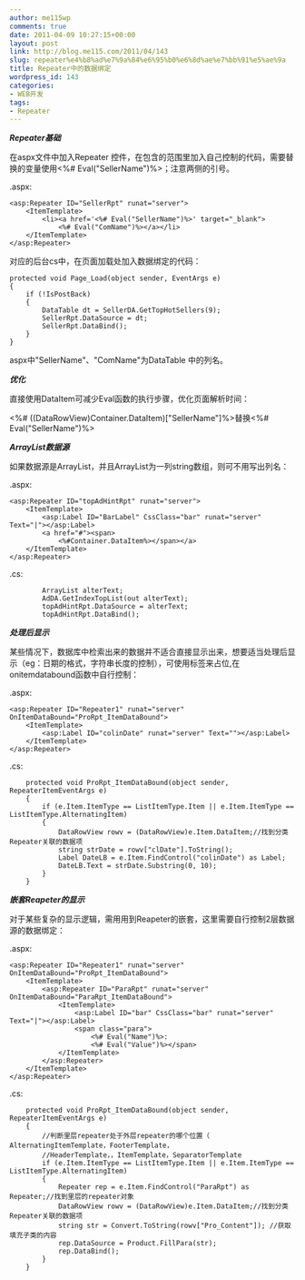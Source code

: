 ```yaml
---
author: me115wp
comments: true
date: 2011-04-09 10:27:15+00:00
layout: post
link: http://blog.me115.com/2011/04/143
slug: repeater%e4%b8%ad%e7%9a%84%e6%95%b0%e6%8d%ae%e7%bb%91%e5%ae%9a
title: Repeater中的数据绑定
wordpress_id: 143
categories:
- WEB开发
tags:
- Repeater
---
```


**_Repeater基础_**

 

在aspx文件中加入Repeater 控件，在<ItemTemplate></ItemTemplate>包含的范围里加入自己控制的代码，需要替换的变量使用<%# Eval("SellerName")%>；注意两侧的引号。

 

.aspx:

 
    
    <asp:Repeater ID="SellerRpt" runat="server">
        <ItemTemplate>
            <li><a href='<%# Eval("SellerName")%>' target="_blank">
                <%# Eval("ComName")%></a></li>
        </ItemTemplate>
    </asp:Repeater>





对应的后台cs中，在页面加载处加入数据绑定的代码：




    
    protected void Page_Load(object sender, EventArgs e)
    {
        if (!IsPostBack)
        {
            DataTable dt = SellerDA.GetTopHotSellers(9);
            SellerRpt.DataSource = dt;
            SellerRpt.DataBind();
        }
    }





aspx中"SellerName"、"ComName"为DataTable 中的列名。









**_优化_**





直接使用DataItem可减少Eval函数的执行步骤，优化页面解析时间：





<%# ((DataRowView)Container.DataItem)["SellerName"]%>替换<%# Eval("SellerName")%>









**_ArrayList数据源_**





如果数据源是ArrayList，并且ArrayList为一列string数组，则可不用写出列名：





.aspx:




    
    <asp:Repeater ID="topAdHintRpt" runat="server">
        <ItemTemplate>
            <asp:Label ID="BarLabel" CssClass="bar" runat="server" Text="|"></asp:Label>
            <a href="#"><span>
                <%#Container.DataItem%></span></a>
        </ItemTemplate>
    </asp:Repeater>





.cs:




    
            ArrayList alterText;
            AdDA.GetIndexTopList(out alterText);
            topAdHintRpt.DataSource = alterText;
            topAdHintRpt.DataBind();









**_处理后显示_**





某些情况下，数据库中检索出来的数据并不适合直接显示出来，想要适当处理后显示（eg：日期的格式，字符串长度的控制），可使用标签来占位,在onitemdatabound函数中自行控制：





.aspx:




    
    <asp:Repeater ID="Repeater1" runat="server" OnItemDataBound="ProRpt_ItemDataBound">
        <ItemTemplate>
            <asp:Label ID="colinDate" runat="server" Text=""></asp:Label>
        </ItemTemplate>
    </asp:Repeater>





.cs:




    
        protected void ProRpt_ItemDataBound(object sender, RepeaterItemEventArgs e)
        {
            if (e.Item.ItemType == ListItemType.Item || e.Item.ItemType == ListItemType.AlternatingItem)
            {
                DataRowView rowv = (DataRowView)e.Item.DataItem;//找到分类Repeater关联的数据项 
                string strDate = rowv["clDate"].ToString();
                Label DateLB = e.Item.FindControl("colinDate") as Label;
                DateLB.Text = strDate.Substring(0, 10);
            }
        }









**_嵌套Reapeter的显示_**





对于某些复杂的显示逻辑，需用用到Reapeter的嵌套，这里需要自行控制2层数据源的数据绑定：





.aspx:




    
    <asp:Repeater ID="Repeater1" runat="server" OnItemDataBound="ProRpt_ItemDataBound">
        <ItemTemplate>
            <asp:Repeater ID="ParaRpt" runat="server" OnItemDataBound="ParaRpt_ItemDataBound">
                <ItemTemplate>
                    <asp:Label ID="bar" CssClass="bar" runat="server" Text="|"></asp:Label>
                    <span class="para">
                        <%# Eval("Name")%>:
                        <%# Eval("Value")%></span>
                </ItemTemplate>
            </asp:Repeater>
        </ItemTemplate>
    </asp:Repeater>





.cs:




    
        protected void ProRpt_ItemDataBound(object sender, RepeaterItemEventArgs e)
        {
            //判断里层repeater处于外层repeater的哪个位置（ AlternatingItemTemplate，FooterTemplate，
            //HeaderTemplate，，ItemTemplate，SeparatorTemplate
            if (e.Item.ItemType == ListItemType.Item || e.Item.ItemType == ListItemType.AlternatingItem)
            {
                Repeater rep = e.Item.FindControl("ParaRpt") as Repeater;//找到里层的repeater对象
                DataRowView rowv = (DataRowView)e.Item.DataItem;//找到分类Repeater关联的数据项 
                string str = Convert.ToString(rowv["Pro_Content"]); //获取填充子类的内容
                rep.DataSource = Product.FillPara(str);
                rep.DataBind();
            }
        }
